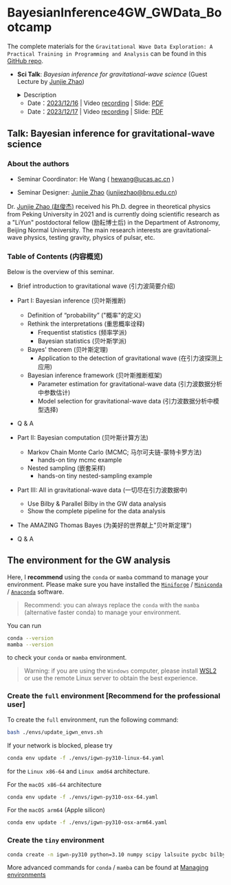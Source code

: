 # BayesianInference4GW_GWData_Bootcamp

The complete materials for the `Gravitational Wave Data Exploration: A Practical Training in Programming and Analysis` can be found in this [GitHub repo](https://github.com/iphysresearch/GWData-Bootcamp).


- **Sci Talk**: _Bayesian inference for gravitational-wave science_ (Guest Lecture by [Junjie Zhao](https://orcid.org/0000-0002-9233-3683))
    <details>
    <summary>Description</summary>
  
        - Brief introduction to gravitational wave (引力波简要介绍)
        - Part I: Bayesian inference (贝叶斯推断)
            - Definition of “probability” ("概率"的定义)
            - Rethink the interpretations (重思概率诠释)
                - Frequentist statistics (频率学派)
                - Bayesian statistics (贝叶斯学派)
            - Bayes' theorem (贝叶斯定理)
                - Application to the detection of gravitational wave (在引力波探测上应用)
            - Bayesian inference framework (贝叶斯推断框架)
                - Parameter estimation for gravitational-wave data (引力波数据分析中参数估计)
                - Model selection for gravitational-wave data (引力波数据分析中模型选择)
        - Q & A
        - Part II: Bayesian computation (贝叶斯计算方法)
            - Markov Chain Monte Carlo (MCMC; 马尔可夫链-蒙特卡罗方法)
                - hands-on tiny mcmc example
            - Nested sampling (嵌套采样)
                - hands-on tiny nested-sampling example
        - Part III: All in gravitational-wave data (一切尽在引力波数据中)
            - Use Bilby & Parallel Bilby in the GW data analysis
            - nShow the complete pipeline for the data analysis
        - The AMAZING Thomas Bayes (为美好的世界献上"贝叶斯定理")
        - Q & A
  
    </details>

  - Date：[2023/12/16](https://github.com/BenjaminDbb/BayesianInference4GW_GWData_Bootcamp/blob/main/README.md) | Video [recording](https://meeting.tencent.com/v2/cloud-record/share?id=eb4e542d-a49d-4b38-ad1d-1d362ecddbea&from=3) | Slide: [PDF](https://github.com/BenjaminDbb/BayesianInference4GW_GWData_Bootcamp/blob/main/Junjie%20-%202023%20-%20bayesian%20for%20GWData-Bootcamp.pdf)
  - Date：[2023/12/17](https://github.com/BenjaminDbb/BayesianInference4GW_GWData_Bootcamp/blob/main/README.md) | Video [recording](https://meeting.tencent.com/v2/cloud-record/share?id=11e13d08-ed8a-4455-a373-6df7bcc0d43a&from=3) | Slide: [PDF](https://github.com/BenjaminDbb/BayesianInference4GW_GWData_Bootcamp/blob/main/Junjie%20-%202023%20-%20bayesian%20for%20GWData-Bootcamp.pdf)


## Talk: Bayesian inference for gravitational-wave science

### About the authors

- Seminar Coordinator: He Wang ( hewang@ucas.ac.cn )

- Seminar Designer: [Junjie Zhao](https://orcid.org/0000-0002-9233-3683) (junjiezhao@bnu.edu.cn)

Dr. [Junjie Zhao (赵俊杰)](https://orcid.org/0000-0002-9233-3683) received his Ph.D. degree in theoretical physics from Peking University in 2021 and is currently doing scientific research as a "LiYun" postdoctoral fellow (励耘博士后) in the Department of Astronomy, Beijing Normal University. The main research interests are gravitational-wave physics, testing gravity, physics of pulsar, etc.

### Table of Contents (内容概览)

Below is the overview of this seminar.

* Brief introduction to gravitational wave (引力波简要介绍)
- Part I: Bayesian inference (贝叶斯推断)
	- Definition of “probability” ("概率"的定义)
	- Rethink the interpretations (重思概率诠释)
		- Frequentist statistics (频率学派)
		- Bayesian statistics (贝叶斯学派)
	- Bayes' theorem (贝叶斯定理)
		- Application to the detection of gravitational wave (在引力波探测上应用)
	- Bayesian inference framework (贝叶斯推断框架)
		- Parameter estimation for gravitational-wave data (引力波数据分析中参数估计)
		- Model selection for gravitational-wave data (引力波数据分析中模型选择)
- Q & A

- Part II: Bayesian computation (贝叶斯计算方法)
	- Markov Chain Monte Carlo (MCMC; 马尔可夫链-蒙特卡罗方法)
		- hands-on tiny mcmc example
	- Nested sampling (嵌套采样)
		- hands-on tiny nested-sampling example
- Part III: All in gravitational-wave data (一切尽在引力波数据中)
	- Use Bilby & Parallel Bilby in the GW data analysis
	- Show the complete pipeline for the data analysis
- The AMAZING Thomas Bayes (为美好的世界献上"贝叶斯定理")
- Q & A


## The environment for the GW analysis

Here, I **recommend** using the `conda` or `mamba` command to manage your environment.
Please make sure you have installed the
[`Miniforge`](https://github.com/conda-forge/miniforge) /
[`Miniconda`](https://docs.conda.io/projects/miniconda/en/latest/) /
[`Anaconda`](https://docs.conda.io/projects/conda/en/latest/user-guide/install/index.html)
software.

> Recommend: you can always replace the `conda` with the `mamba` (alternative faster conda) to
manage your environment.

You can run
```bash
conda --version
mamba --version
```
to check your `conda` or `mamba` environment.

> Warning: if you are using the `Windows` computer, please install
> [WSL2](https://learn.microsoft.com/en-us/windows/wsl/about) or use the remote
> Linux server to obtain the best experience.


### Create the `full` environment [Recommend for the professional user]

To create the `full` environment, run the following command:

```bash
bash ./envs/update_igwn_envs.sh
```

If your network is blocked, please try
```bash
conda env update -f ./envs/igwn-py310-linux-64.yaml
```
for the `Linux x86-64` and `Linux amd64` architecture.

For the `macOS x86-64` architecture
```bash
conda env update -f ./envs/igwn-py310-osx-64.yaml
```

For the `macOS arm64` (Apple silicon)
```bash
conda env update -f ./envs/igwn-py310-osx-arm64.yaml
```

### Create the `tiny` environment
```bash
conda create -n igwn-py310 python=3.10 numpy scipy lalsuite pycbc bilby parallel-bilby dynesty emcee jupyterlab ipympl ipywidgets
```

More advanced commands for `conda` / `mamba` can be found at [Managing environments](https://docs.conda.io/projects/conda/en/latest/user-guide/tasks/manage-environments.html)